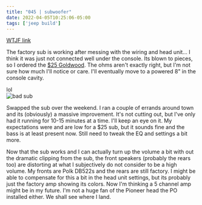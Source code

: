 ```yaml
---
title: "045 | subwoofer"
date: 2022-04-05T10:25:06-05:00
tags: ['jeep build']
---
```

[WTJF link](https://wranglertjforum.com/threads/prndls-tj-build-ii-the-green-one.55717/post-1095751)


The factory sub is working after messing with the wiring and head unit... I think it was just not connected well under the console. Its blown to pieces, so I ordered the [$25 Goldwood](https://www.parts-express.com/Goldwood-GW-S650-4-6-1-2-Poly-Cone-Woofer-4-Ohm-290-308). The ohms aren't exactly right, but I'm not sure how much I'll notice or care. I'll eventually move to a powered 8" in the console cavity.

lol  
![bad sub](/jeep/build-thread/img/PXL_20220403_180034439.MP.jpg)  

Swapped the sub over the weekend. I ran a couple of errands around town and its (obviously) a massive improvement. It's not cutting out, but I've only had it running for 10-15 minutes at a time. I'll keep an eye on it. My expectations were and are low for a $25 sub, but it sounds fine and the bass is at least present now. Still need to tweak the EQ and settings a bit more.

Now that the sub works and I can actually turn up the volume a bit with out the dramatic clipping from the sub, the front speakers (probably the rears too) are distorting at what I subjectively do not consider to be a high volume. My fronts are Polk DB522s and the rears are still factory. I might be able to compensate for this a bit in the head unit settings, but its probably just the factory amp showing its colors. Now I'm thinking a 5 channel amp might be in my future. I'm not a huge fan of the Pioneer head the PO installed either. We shall see where I land.